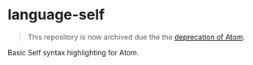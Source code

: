 # language-self

> This repository is now archived due the the [deprecation of Atom](https://github.blog/2022-06-08-sunsetting-atom/).

Basic Self syntax highlighting for Atom.

